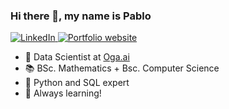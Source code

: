 
### Hi there 👋, my name is Pablo

<a href="https://www.linkedin.com/in/pablo-davila-herrero/">
    <img alt="LinkedIn" src="https://img.shields.io/badge/linkedin%20-%230077B5.svg?&style=for-the-badge&logo=linkedin&logoColor=white"/>
</a>
<a href="https://pablodavila.eu">
    <img alt="Portfolio website" src="https://img.shields.io/static/v1?label=&message=website&color=green&style=for-the-badge&logo=apache"/>
</a>

<!-- <a href="#Pablohn26-title">
  <img src="https://github-readme-stats.vercel.app/api?username=pablo-davila&theme=vue-dark&show_icons=true&hide=stars&count_private=true" alt="Pablohn26" align="right" />
</a> -->

- 💼 Data Scientist at [Oga.ai](https://www.oga.ai)
- :books: BSc. Mathematics + Bsc. Computer Science
- :muscle: Python and SQL expert
- :speech_balloon: Always learning!
